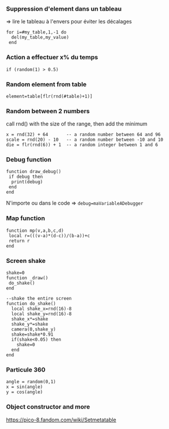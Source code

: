 ### Suppression d'element dans un tableau
=> lire le tableau à l'envers pour éviter les décalages
```
for i=#my_table,1,-1 do
  del(my_table,my_value)
 end
```

### Action a effectuer x% du temps
```
if (random(1) > 0.5)
```

### Random element from table
```
element=table[flr(rnd(#table)+1)]
```

### Random between 2 numbers
call rnd() with the size of the range, then add the minimum
```
x = rnd(32) + 64       -- a random number between 64 and 96
scale = rnd(20) - 10   -- a random number between -10 and 10
die = flr(rnd(6)) + 1  -- a random integer between 1 and 6
```

### Debug function
```
function draw_debug()
 if debug then
  print(debug)
 end
end
```
N'importe ou dans le code
=> `debug=maVariableADebugger`


### Map function
```
function mp(v,a,b,c,d)
 local r=(((v-a)*(d-c))/(b-a))+c
 return r
end
```

### Screen shake
```
shake=0
function _draw()
 do_shake()
end

--shake the entire screen
function do_shake()
  local shake_x=rnd(16)-8
  local shake_y=rnd(16)-8
  shake_x*=shake
  shake_y*=shake
  camera(0,shake_y)
  shake=shake*0.91
  if(shake<0.05) then
    shake=0
  end
end
```

### Particule 360
```
angle = random(0,1)
x = sin(angle)
y = cos(angle)
```

### Object constructor and more
https://pico-8.fandom.com/wiki/Setmetatable
